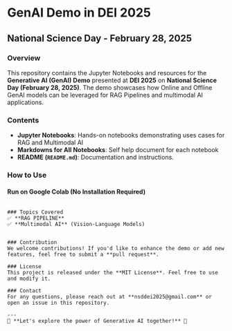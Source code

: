 # GenAI Demo in DEI 2025

## National Science Day - February 28, 2025

### Overview
This repository contains the Jupyter Notebooks and resources for the **Generative AI (GenAI) Demo** presented at **DEI 2025** on **National Science Day (February 28, 2025)**.
The demo showcases how Online and Offline GenAI models can be leveraged for RAG Pipelines and multimodal AI applications.

### Contents
- **Jupyter Notebooks**: Hands-on notebooks demonstrating uses cases for RAG and Multimodal AI
- **Markdowns for All Notebooks**: Self help document for each notebook 
- **README (`README.md`)**: Documentation and instructions.

### How to Use
#### **Run on Google Colab (No Installation Required)**
```

### Topics Covered
✅ **RAG PIPELINE**      
✅ **Multimodal AI** (Vision-Language Models)  
  

### Contribution
We welcome contributions! If you'd like to enhance the demo or add new features, feel free to submit a **pull request**.

### License
This project is released under the **MIT License**. Feel free to use and modify it.

### Contact
For any questions, please reach out at **nsddei2025@gmail.com** or open an issue in this repository.

---
🚀 **Let's explore the power of Generative AI together!** 🚀

